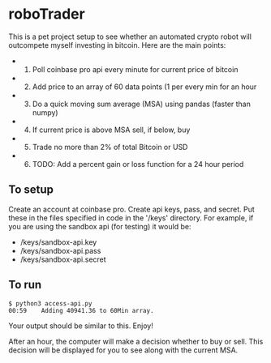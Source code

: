 # roboTrader
This is a pet project setup to see whether an automated crypto robot will outcompete myself investing in bitcoin. Here are the main points:
- 1. Poll coinbase pro api every minute for current price of bitcoin
- 2. Add price to an array of 60 data points (1 per every min for an hour
- 3. Do a quick moving sum average (MSA) using pandas (faster than numpy)
- 4. If current price is above MSA sell, if below, buy
- 5. Trade no more than 2% of total Bitcoin or USD
- 6. TODO: Add a percent gain or loss function for a 24 hour period

## To setup
Create an account at coinbase pro. Create api keys, pass, and secret. Put these in the files specified in code in the '/keys' directory. For example, if you are using the sandbox api (for testing) it would be:
- /keys/sandbox-api.key
- /keys/sandbox-api.pass
- /keys/sandbox-api.secret

## To run
```
$ python3 access-api.py
00:59	 Adding 40941.36 to 60Min array.
```
Your output should be similar to this. Enjoy!

After an hour, the computer will make a decision whether to buy or sell. This decision will be displayed for you to see along with the current MSA.
